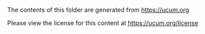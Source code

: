 The contents of this folder are generated from https://ucum.org

Please view the license for this content at https://ucum.org/license

